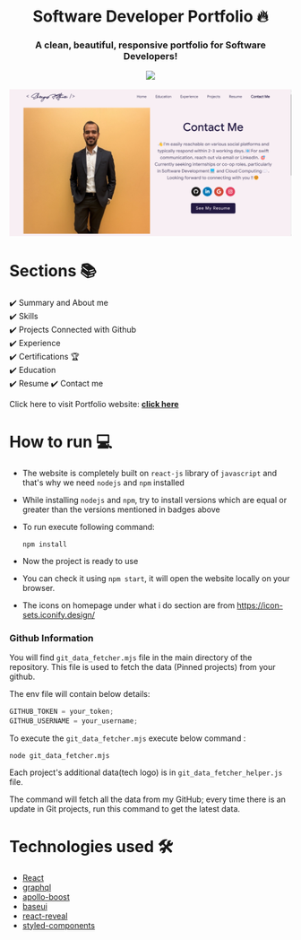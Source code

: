 <h1 align="center"> Software Developer Portfolio 🔥 </h1>
<h3 align="center"> A clean, beautiful, responsive portfolio for Software Developers! </h3>

<p align="center">
  <a href="link(https://spkothari0.github.io/Shreyas-Portfolio/#/)" target="_blank">
    <img src="images/PortfolioClip.gif"></img>
  </a>
</p>
  
<p align="center">
  <a href="link(https://spkothari0.github.io/Shreyas-Portfolio/#/)" target="_blank">
    <img src="images/demo.png"></img>
  </a>
</p>

# Sections 📚

✔️ Summary and About me\
✔️ Skills \
✔️ Projects Connected with Github\
✔️ Experience\
✔️ Certifications 🏆\
✔️ Education\
✔️ Resume
✔️ Contact me

Click here to visit Portfolio website: **[click here](https://spkothari0.github.io/Shreyas-Portfolio)**

# How to run 💻

- The website is completely built on `react-js` library of `javascript` and that's why we need `nodejs` and `npm` installed
- While installing `nodejs` and `npm`, try to install versions which are equal or greater than the versions mentioned in badges above
- To run execute following command:

  ```node
  npm install
  ```

- Now the project is ready to use
- You can check it using `npm start`, it will open the website locally on your browser.
- The icons on homepage under what i do section are from <https://icon-sets.iconify.design/>

### Github Information

You will find `git_data_fetcher.mjs` file in the main directory of the repository. This file is used to fetch the data (Pinned projects) from your github.

The env file will contain below details:

```javascript
GITHUB_TOKEN = your_token;
GITHUB_USERNAME = your_username;
```

To execute the `git_data_fetcher.mjs` execute below command :

```node
node git_data_fetcher.mjs
```

Each project's additional data(tech logo) is in `git_data_fetcher_helper.js` file.

The command will fetch all the data from my GitHub; every time there is an update in Git projects, run this command to get the latest data.

# Technologies used 🛠️

- [React](https://reactjs.org/)
- [graphql](https://graphql.org/)
- [apollo-boost](https://www.apollographql.com/docs/react/get-started/)
- [baseui](https://github.com/uber/baseweb)
- [react-reveal](https://www.react-reveal.com/)
- [styled-components](https://styled-components.com/)
